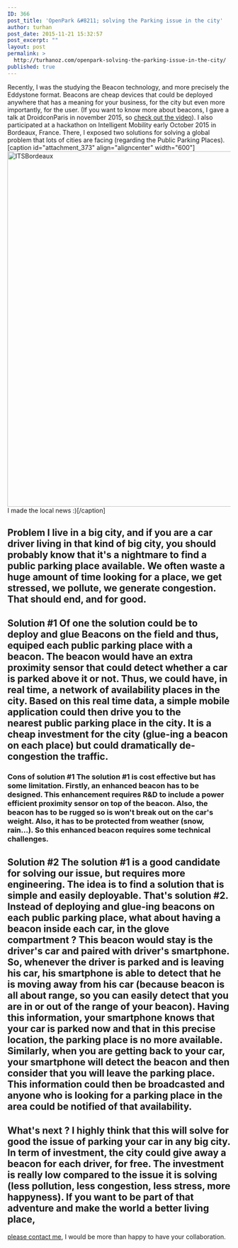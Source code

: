 ```yaml
---
ID: 366
post_title: 'OpenPark &#8211; solving the Parking issue in the city'
author: turhan
post_date: 2015-11-21 15:32:57
post_excerpt: ""
layout: post
permalink: >
  http://turhanoz.com/openpark-solving-the-parking-issue-in-the-city/
published: true
---
```

Recently, I was the studying the Beacon technology, and more precisely the Eddystone format. Beacons are cheap devices that could be deployed anywhere that has a meaning for your business, for the city but even more importantly, for the user. (If you want to know more about beacons, I gave a talk at DroidconParis in november 2015, so [check out the video][1]). I also participated at a hackathon on Intelligent Mobility early October 2015 in Bordeaux, France. There, I exposed two solutions for solving a global problem that lots of cities are facing (regarding the Public Parking Places). [caption id="attachment_373" align="aligncenter" width="600"][<img class="wp-image-373 size-full" src="http://turhanoz.com/wp-content/uploads/2015/11/ITSBordeaux.jpg" alt="ITSBordeaux" width="600" height="800" />][2] I made the local news :)[/caption] 
## Problem I live in a big city, and if you are a car driver living in that kind of big city, you should probably know that it's a nightmare to find a public parking place available. We often waste a huge amount of time looking for a place, we get stressed, we pollute, we generate congestion. That should end, and for good. 

## Solution #1 Of one the solution could be to deploy and glue Beacons on the field and thus, equiped each public parking place with a beacon. The beacon would have an extra proximity sensor that could detect whether a car is parked above it or not. Thus, we could have, in real time, a network of availability places in the city. Based on this real time data, a simple mobile application could then drive you to the nearest public parking place in the city. It is a cheap investment for the city (glue-ing a beacon on each place) but could dramatically de-congestion the traffic. 

### Cons of solution #1 The solution #1 is cost effective but has some limitation. Firstly, an enhanced beacon has to be designed. This enhancement requires R&D to include a power efficient proximity sensor on top of the beacon. Also, the beacon has to be rugged so is won't break out on the car's weight. Also, it has to be protected from weather (snow, rain...). So this enhanced beacon requires some technical challenges. 

## Solution #2 The solution #1 is a good candidate for solving our issue, but requires more engineering. The idea is to find a solution that is simple and easily deployable. That's solution #2. Instead of deploying and glue-ing beacons on each public parking place, what about having a beacon inside each car, in the glove compartment ? This beacon would stay is the driver's car and paired with driver's smartphone. So, whenever the driver is parked and is leaving his car, his smartphone is able to detect that he is moving away from his car (because beacon is all about range, so you can easily detect that you are in or out of the range of your beacon). Having this information, your smartphone knows that your car is parked now and that in this precise location, the parking place is no more available. Similarly, when you are getting back to your car, your smartphone will detect the beacon and then consider that you will leave the parking place. This information could then be broadcasted and anyone who is looking for a parking place in the area could be notified of that availability. 

## What's next ? I highly think that this will solve for good the issue of parking your car in any big city. In term of investment, the city could give away a beacon for each driver, for free. The investment is really low compared to the issue it is solving (less pollution, less congestion, less stress, more happyness). If you want to be part of that adventure and make the world a better living place, 

[please contact me][3], I would be more than happy to have your collaboration.      

 [1]: https://speakerdeck.com/turhanoz/eddystone-droidcon-paris-2015
 [2]: http://turhanoz.com/wp-content/uploads/2015/11/ITSBordeaux.jpg
 [3]: https://twitter.com/turhanoz